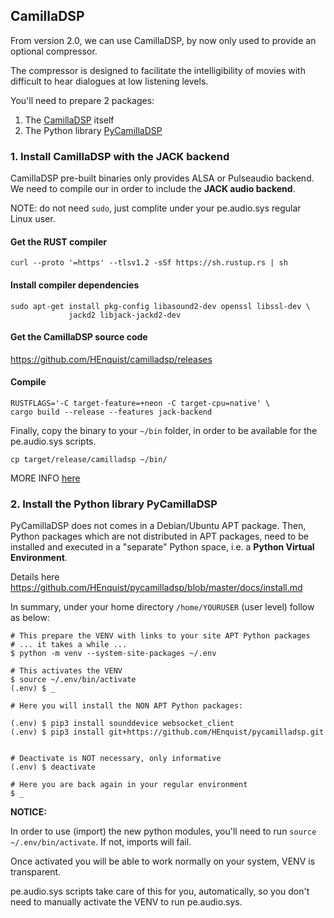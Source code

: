 ## CamillaDSP

From version 2.0, we can use CamillaDSP, by now only used to provide an optional compressor.

The compressor is designed to facilitate the intelligibility of movies with difficult to hear  dialogues at low listening levels.

You'll need to prepare 2 packages:
1. The [CamillaDSP](https://github.com/HEnquist/camilladsp) itself
2. The Python library [PyCamillaDSP](https://github.com/HEnquist/pycamilladsp)

### 1. Install CamillaDSP with the JACK backend

CamillaDSP pre-built binaries only provides ALSA or Pulseaudio backend. We need to compile our in order to include the **JACK audio backend**.

NOTE: do not need `sudo`, just complite under your pe.audio.sys regular Linux user.

#### Get the RUST compiler

    curl --proto '=https' --tlsv1.2 -sSf https://sh.rustup.rs | sh

#### Install compiler dependencies

    sudo apt-get install pkg-config libasound2-dev openssl libssl-dev \
                 jackd2 libjack-jackd2-dev

#### Get the CamillaDSP source code

https://github.com/HEnquist/camilladsp/releases


#### Compile

    RUSTFLAGS='-C target-feature=+neon -C target-cpu=native' \
    cargo build --release --features jack-backend

Finally, copy the binary to your `~/bin` folder, in order to be available for the pe.audio.sys scripts.

    cp target/release/camilladsp ~/bin/

MORE INFO [here](https://github.com/HEnquist/camilladsp/tree/master?tab=readme-ov-file#building)

### 2. Install the Python library PyCamillaDSP

PyCamillaDSP does not comes in a Debian/Ubuntu APT package. Then, Python packages which are not distributed in APT packages, need to be installed and executed in a "separate" Python space, i.e. a **Python Virtual Environment**. 

Details here https://github.com/HEnquist/pycamilladsp/blob/master/docs/install.md

In summary, under your home directory `/home/YOURUSER` (user level) follow as below:

    # This prepare the VENV with links to your site APT Python packages
    # ... it takes a while ...
    $ python -m venv --system-site-packages ~/.env

    # This activates the VENV
    $ source ~/.env/bin/activate
    (.env) $ _
    
    # Here you will install the NON APT Python packages:
    
    (.env) $ pip3 install sounddevice websocket_client
    (.env) $ pip3 install git+https://github.com/HEnquist/pycamilladsp.git

    
    # Deactivate is NOT necessary, only informative
    (.env) $ deactivate

    # Here you are back again in your regular environment
    $ _

**NOTICE:**

In order to use (import) the new python modules, you'll need to run `source ~/.env/bin/activate`. If not, imports will fail.

Once activated you will be able to work normally on your system, VENV is transparent.

pe.audio.sys scripts take care of this for you, automatically, so you don't need to manually activate the VENV to run pe.audio.sys.









